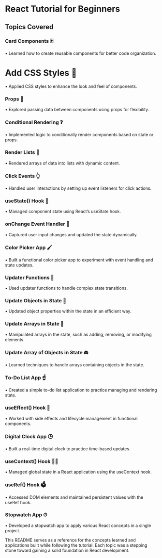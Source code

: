 # React Tutorial for Beginners

## Topics Covered

### Card Components 🃏

•	Learned how to create reusable components for better code organization.

# Add CSS Styles 🎨

•	Applied CSS styles to enhance the look and feel of components.

### Props 📧

•	Explored passing data between components using props for flexibility.

### Conditional Rendering ❓

•	Implemented logic to conditionally render components based on state or props.

### Render Lists 📃

•	Rendered arrays of data into lists with dynamic content.

### Click Events 👆

•	Handled user interactions by setting up event listeners for click actions.

### useState() Hook 🎣

•	Managed component state using React’s useState hook.

### onChange Event Handler 🚦

•	Captured user input changes and updated the state dynamically.

### Color Picker App 🖌

•	Built a functional color picker app to experiment with event handling and state updates.

### Updater Functions 🔄

•	Used updater functions to handle complex state transitions.

### Update Objects in State 🚗

•	Updated object properties within the state in an efficient way.

### Update Arrays in State 🍎

•	Manipulated arrays in the state, such as adding, removing, or modifying elements.

### Update Array of Objects in State 🚘

•	Learned techniques to handle arrays containing objects in the state.

### To-Do List App ☝

•	Created a simple to-do list application to practice managing and rendering state.

### useEffect() Hook 🌟

•	Worked with side effects and lifecycle management in functional components.

### Digital Clock App 🕒

•	Built a real-time digital clock to practice time-based updates.

### useContext() Hook 🧗‍♂️

•	Managed global state in a React application using the useContext hook.

### useRef() Hook 🗳️

•	Accessed DOM elements and maintained persistent values with the useRef hook.

### Stopwatch App ⏱

•	Developed a stopwatch app to apply various React concepts in a single project.

This README serves as a reference for the concepts learned and applications built while following the tutorial. Each topic was a stepping stone toward gaining a solid foundation in React development.
